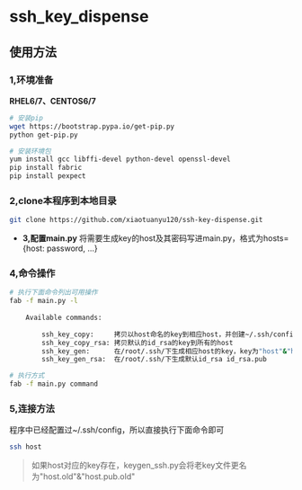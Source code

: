 # ssh_key_dispense

## 使用方法
### **1,环境准备**

**RHEL6/7、CENTOS6/7** 
``` bash
# 安装pip
wget https://bootstrap.pypa.io/get-pip.py
python get-pip.py

# 安装环境包
yum install gcc libffi-devel python-devel openssl-devel
pip install fabric
pip install pexpect
```

### **2,clone本程序到本地目录**
``` bash
git clone https://github.com/xiaotuanyu120/ssh-key-dispense.git
```

- **3,配置main.py**
将需要生成key的host及其密码写进main.py，格式为hosts={host: password, ...}

### **4,命令操作**
``` bash
# 执行下面命令列出可用操作
fab -f main.py -l
    
    Available commands:
        
        ssh_key_copy:     拷贝以host命名的key到相应host，并创建~/.ssh/config文件
        ssh_key_copy_rsa: 拷贝默认的id_rsa的key到所有的host
        ssh_key_gen:      在/root/.ssh/下生成相应host的key，key为"host"&"host.pub"
        ssh_key_gen_rsa:  在/root/.ssh/下生成默认id_rsa id_rsa.pub

# 执行方式
fab -f main.py command
```

### **5,连接方法**
程序中已经配置过~/.ssh/config，所以直接执行下面命令即可
``` bash
ssh host
```

> 如果host对应的key存在，keygen_ssh.py会将老key文件更名为"host.old"&"host.pub.old"
